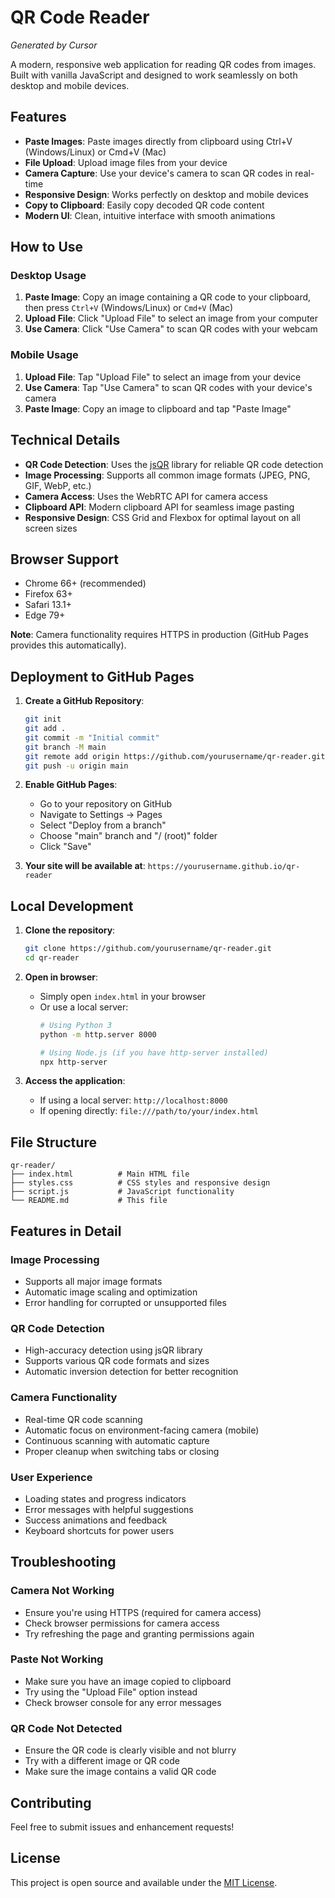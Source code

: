 # QR Code Reader

_Generated by Cursor_

A modern, responsive web application for reading QR codes from images. Built with vanilla JavaScript and designed to work seamlessly on both desktop and mobile devices.

## Features

- **Paste Images**: Paste images directly from clipboard using Ctrl+V (Windows/Linux) or Cmd+V (Mac)
- **File Upload**: Upload image files from your device
- **Camera Capture**: Use your device's camera to scan QR codes in real-time
- **Responsive Design**: Works perfectly on desktop and mobile devices
- **Copy to Clipboard**: Easily copy decoded QR code content
- **Modern UI**: Clean, intuitive interface with smooth animations

## How to Use

### Desktop Usage
1. **Paste Image**: Copy an image containing a QR code to your clipboard, then press `Ctrl+V` (Windows/Linux) or `Cmd+V` (Mac)
2. **Upload File**: Click "Upload File" to select an image from your computer
3. **Use Camera**: Click "Use Camera" to scan QR codes with your webcam

### Mobile Usage
1. **Upload File**: Tap "Upload File" to select an image from your device
2. **Use Camera**: Tap "Use Camera" to scan QR codes with your device's camera
3. **Paste Image**: Copy an image to clipboard and tap "Paste Image"

## Technical Details

- **QR Code Detection**: Uses the [jsQR](https://github.com/cozmo/jsQR) library for reliable QR code detection
- **Image Processing**: Supports all common image formats (JPEG, PNG, GIF, WebP, etc.)
- **Camera Access**: Uses the WebRTC API for camera access
- **Clipboard API**: Modern clipboard API for seamless image pasting
- **Responsive Design**: CSS Grid and Flexbox for optimal layout on all screen sizes

## Browser Support

- Chrome 66+ (recommended)
- Firefox 63+
- Safari 13.1+
- Edge 79+

**Note**: Camera functionality requires HTTPS in production (GitHub Pages provides this automatically).

## Deployment to GitHub Pages

1. **Create a GitHub Repository**:
   ```bash
   git init
   git add .
   git commit -m "Initial commit"
   git branch -M main
   git remote add origin https://github.com/yourusername/qr-reader.git
   git push -u origin main
   ```

2. **Enable GitHub Pages**:
   - Go to your repository on GitHub
   - Navigate to Settings → Pages
   - Select "Deploy from a branch"
   - Choose "main" branch and "/ (root)" folder
   - Click "Save"

3. **Your site will be available at**: `https://yourusername.github.io/qr-reader`

## Local Development

1. **Clone the repository**:
   ```bash
   git clone https://github.com/yourusername/qr-reader.git
   cd qr-reader
   ```

2. **Open in browser**:
   - Simply open `index.html` in your browser
   - Or use a local server:
     ```bash
     # Using Python 3
     python -m http.server 8000
     
     # Using Node.js (if you have http-server installed)
     npx http-server
     ```

3. **Access the application**:
   - If using a local server: `http://localhost:8000`
   - If opening directly: `file:///path/to/your/index.html`

## File Structure

```
qr-reader/
├── index.html          # Main HTML file
├── styles.css          # CSS styles and responsive design
├── script.js           # JavaScript functionality
└── README.md           # This file
```

## Features in Detail

### Image Processing
- Supports all major image formats
- Automatic image scaling and optimization
- Error handling for corrupted or unsupported files

### QR Code Detection
- High-accuracy detection using jsQR library
- Supports various QR code formats and sizes
- Automatic inversion detection for better recognition

### Camera Functionality
- Real-time QR code scanning
- Automatic focus on environment-facing camera (mobile)
- Continuous scanning with automatic capture
- Proper cleanup when switching tabs or closing

### User Experience
- Loading states and progress indicators
- Error messages with helpful suggestions
- Success animations and feedback
- Keyboard shortcuts for power users

## Troubleshooting

### Camera Not Working
- Ensure you're using HTTPS (required for camera access)
- Check browser permissions for camera access
- Try refreshing the page and granting permissions again

### Paste Not Working
- Make sure you have an image copied to clipboard
- Try using the "Upload File" option instead
- Check browser console for any error messages

### QR Code Not Detected
- Ensure the QR code is clearly visible and not blurry
- Try with a different image or QR code
- Make sure the image contains a valid QR code

## Contributing

Feel free to submit issues and enhancement requests!

## License

This project is open source and available under the [MIT License](LICENSE). 
